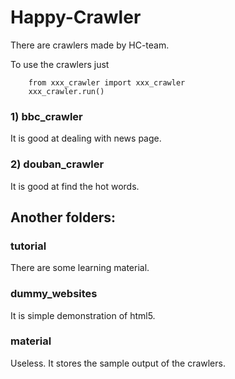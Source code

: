 # Happy-Crawler

There are crawlers made by HC-team.

To use the crawlers just 
        
        from xxx_crawler import xxx_crawler
        xxx_crawler.run()
    
### 1) bbc_crawler
It is good at dealing with news page.

### 2) douban_crawler
It is good at find the hot words.
    
## Another folders:

### tutorial
There are some learning material.
    
### dummy_websites
It is simple demonstration of html5.

### material
Useless. It stores the sample output of the crawlers.


